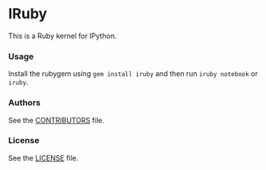# IRuby

This is a Ruby kernel for IPython.

### Usage

Install the rubygem using `gem install iruby` and then run `iruby notebook` or `iruby`.

### Authors

See the [CONTRIBUTORS](CONTRIBUTORS) file.

### License

See the [LICENSE](LICENSE) file.
